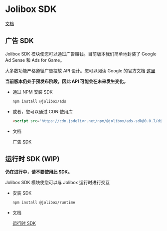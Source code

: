 # Jolibox SDK

[文档](https://sdk-docs.jolibox.com/)

## 广告 SDK

Jolibox SDK 模块使您可以通过广告赚钱。目前版本我们简单地封装了 Google Ad Sense 和 Ads for Game。

大多数功能严格遵循广告投放 API 设计。您可以阅读 Google 的官方文档 [这里](https://developers.google.com/ad-placement)

**当前版本仍处于预发布阶段，因此 API 可能会在未来发生变化。**

- 通过 NPM 安装 SDK

  ```bash
  npm install @jolibox/ads
  ```

- 或者，您可以通过 CDN 使用库

  ```html
  <script src="https://cdn.jsdelivr.net/npm/@jolibox/ads-sdk@0.0.7/dist/index.iife.js"></script>
  ```

- 文档

  [广告 SDK](./packages/ads/README-zh_cn.md)

## 运行时 SDK (WIP)

**仍在进行中，请不要使用此 SDK。**

Jolibox SDK 模块使您可以与 Jolibox 运行时进行交互

- 安装 SDK

  ```bash
  npm install @jolibox/runtime
  ```

- 文档

  [运行时 SDK](./packages/runtime/README.md)
